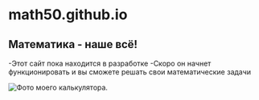 # math50.github.io
## Математика - наше всё!

-Этот сайт пока находится в разработке
-Скоро он начнет функционировать и вы сможете решать свои математические задачи

![Фото моего калькулятора.](https://cdn1.ozone.ru/s3/multimedia-g/6126396808.jpg)
